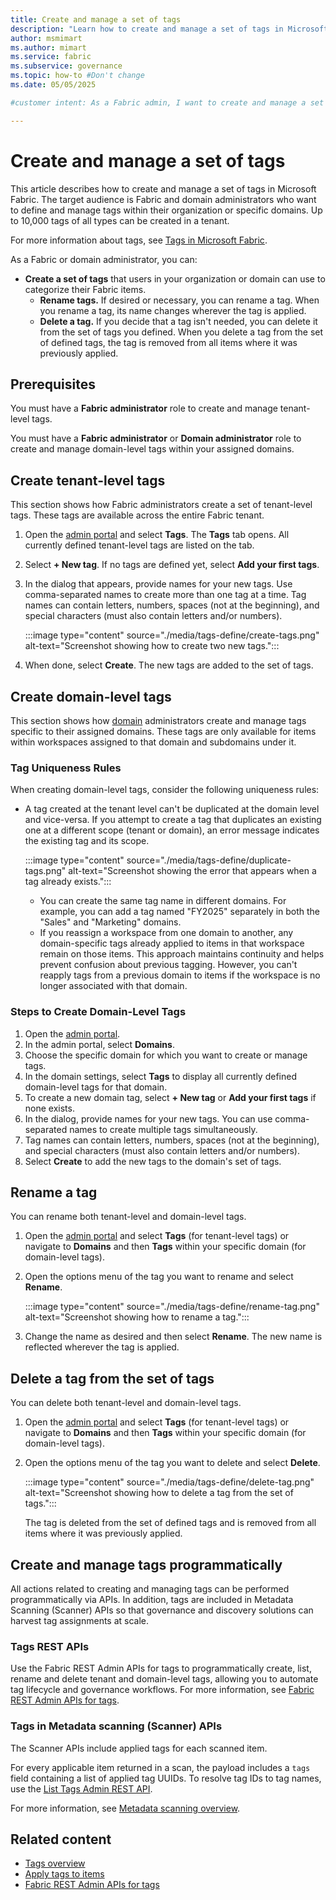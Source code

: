 ```yaml
---
title: Create and manage a set of tags
description: "Learn how to create and manage a set of tags in Microsoft Fabric."
author: msmimart
ms.author: mimart
ms.service: fabric
ms.subservice: governance
ms.topic: how-to #Don't change
ms.date: 05/05/2025

#customer intent: As a Fabric admin, I want to create and manage a set of tags so that data creators and data consumers can use them to better manage and find data.

---
```


# Create and manage a set of tags

This article describes how to create and manage a set of tags in Microsoft Fabric. The target audience is Fabric and domain administrators who want to define and manage tags within their organization or specific domains. Up to 10,000 tags of all types can be created in a tenant.

For more information about tags, see [Tags in Microsoft Fabric](./tags-overview.md).

As a Fabric or domain administrator, you can:

* **Create a set of tags** that users in your organization or domain can use to categorize their Fabric items.
  * **Rename tags.** If desired or necessary, you can rename a tag. When you rename a tag, its name changes wherever the tag is applied.
  * **Delete a tag.** If you decide that a tag isn't needed, you can delete it from the set of tags you defined. When you delete a tag from the set of defined tags, the tag is removed from all items where it was previously applied.

## Prerequisites

You must have a **Fabric administrator** role to create and manage tenant-level tags.

You must have a **Fabric administrator** or **Domain administrator** role to create and manage domain-level tags within your assigned domains.

## Create tenant-level tags

This section shows how Fabric administrators create a set of tenant-level tags. These tags are available across the entire Fabric tenant. 

1.  Open the [admin portal](../admin/admin-center.md%23how-to-get-to-the-admin-portal) and select **Tags**.
    The **Tags** tab opens. All currently defined tenant-level tags are listed on the tab.
    
1.  Select **+ New tag**. If no tags are defined yet, select **Add your first tags**.
   
1.  In the dialog that appears, provide names for your new tags. Use comma-separated names to create more than one tag at a time. Tag names can contain letters, numbers, spaces (not at the beginning), and special characters (must also contain letters and/or numbers).

    :::image type="content" source="./media/tags-define/create-tags.png" alt-text="Screenshot showing how to create two new tags.":::

1.  When done, select **Create**. The new tags are added to the set of tags.


## Create domain-level tags

This section shows how [domain](./domains.md) administrators create and manage tags specific to their assigned domains. These tags are only available for items within workspaces assigned to that domain and subdomains under it.

### Tag Uniqueness Rules

When creating domain-level tags, consider the following uniqueness rules:

* A tag created at the tenant level can't be duplicated at the domain level and vice-versa. If you attempt to create a tag that duplicates an existing one at a different scope (tenant or domain), an error message indicates the existing tag and its scope.

    :::image type="content" source="./media/tags-define/duplicate-tags.png" alt-text="Screenshot showing the error that appears when a tag already exists.":::

  * You can create the same tag name in different domains. For example, you can add a tag named "FY2025" separately in both the "Sales" and "Marketing" domains.
  * If you reassign a workspace from one domain to another, any domain-specific tags already applied to items in that workspace remain on those items. This approach maintains continuity and helps prevent confusion about previous tagging. However, you can't reapply tags from a previous domain to items if the workspace is no longer associated with that domain.
    
### Steps to Create Domain-Level Tags

1.  Open the [admin portal](../admin/admin-center.md%23how-to-get-to-the-admin-portal).
2.  In the admin portal, select **Domains**.
3.  Choose the specific domain for which you want to create or manage tags.
4.  In the domain settings, select **Tags** to display all currently defined domain-level tags for that domain.
5.  To create a new domain tag, select **+ New tag** or **Add your first tags** if none exists.
6.  In the dialog, provide names for your new tags. You can use comma-separated names to create multiple tags simultaneously.
7.  Tag names can contain letters, numbers, spaces (not at the beginning), and special characters (must also contain letters and/or numbers).
8.  Select **Create** to add the new tags to the domain's set of tags.

## Rename a tag

You can rename both tenant-level and domain-level tags.

1.  Open the [admin portal](../admin/admin-center.md%23how-to-get-to-the-admin-portal) and select **Tags** (for tenant-level tags) or navigate to **Domains** and then **Tags** within your specific domain (for domain-level tags).

2.  Open the options menu of the tag you want to rename and select **Rename**.

    :::image type="content" source="./media/tags-define/rename-tag.png" alt-text="Screenshot showing how to rename a tag.":::

3.  Change the name as desired and then select **Rename**. The new name is reflected wherever the tag is applied.


## Delete a tag from the set of tags

You can delete both tenant-level and domain-level tags.

1.  Open the [admin portal](../admin/admin-center.md%23how-to-get-to-the-admin-portal) and select **Tags** (for tenant-level tags) or navigate to **Domains** and then **Tags** within your specific domain (for domain-level tags).

2.  Open the options menu of the tag you want to delete and select **Delete**.

    :::image type="content" source="./media/tags-define/delete-tag.png" alt-text="Screenshot showing how to delete a tag from the set of tags.":::

    The tag is deleted from the set of defined tags and is removed from all items where it was previously applied.

## Create and manage tags programmatically

All actions related to creating and managing tags can be performed programmatically via APIs. In addition, tags are included in Metadata Scanning (Scanner) APIs so that governance and discovery solutions can harvest tag assignments at scale.

### Tags REST APIs

Use the Fabric REST Admin APIs for tags to programmatically create, list, rename and delete tenant and domain-level tags, allowing you to automate tag lifecycle and governance workflows.
For more information, see [Fabric REST Admin APIs for tags](/rest/api/fabric/admin/tags).  

### Tags in Metadata scanning (Scanner) APIs

The Scanner APIs include applied tags for each scanned item. 

For every applicable item returned in a scan, the payload includes a `tags` field containing a list of applied tag UUIDs. To resolve tag IDs to tag names, use the [List Tags Admin REST API](/rest/api/fabric/admin/tags/list-tags).

For more information, see [Metadata scanning overview](/metadata-scanning-overview).


## Related content

* [Tags overview](tags-overview.md)
* [Apply tags to items](tags-apply.md)
* [Fabric REST Admin APIs for tags](/rest/api/fabric/admin/tags)
